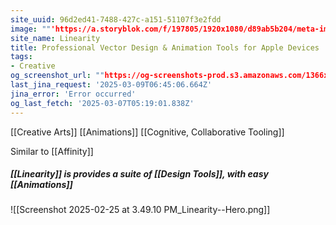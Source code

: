```yaml
---
site_uuid: 96d2ed41-7488-427c-a151-51107f3e2fdd
image: ""'https://a.storyblok.com/f/197805/1920x1080/d89ab5b204/meta-image-curve.png'""
site_name: Linearity
title: Professional Vector Design & Animation Tools for Apple Devices | Linearity
tags:
- Creative
og_screenshot_url: ""https://og-screenshots-prod.s3.amazonaws.com/1366x768/80/false/5281a2db746af1a387b686868a974a8571bb76db20d7ba7bae522db749c25589.jpeg""
last_jina_request: '2025-03-09T06:45:06.664Z'
jina_error: 'Error occurred'
og_last_fetch: '2025-03-07T05:19:01.838Z'
---
```

[[Creative Arts]]
[[Animations]]
[[Cognitive, Collaborative Tooling]]

Similar to [[Affinity]]

##### [[Linearity]] is provides a suite of [[Design Tools]], with easy [[Animations]]
![[Screenshot 2025-02-25 at 3.49.10 PM_Linearity--Hero.png]]
